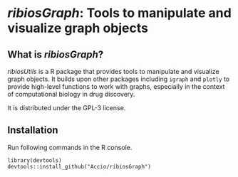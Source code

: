 *ribiosGraph*: Tools to manipulate and visualize graph objects
===

## What is *ribiosGraph*?

*ribiosUtils* is a R package that provides tools to manipulate and visualize graph objects. It builds upon other packages including `igraph` and `plotly` to provide high-level functions to work with graphs, especially in the context of computational biology in drug discovery.

It is distributed under the GPL-3 license.

## Installation

Run following commands in the R console.

```{R}
library(devtools)
devtools::install_github("Accio/ribiosGraph")
```
